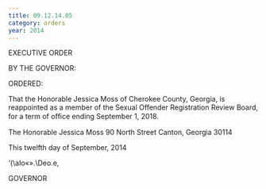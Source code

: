 ```yaml
---
title: 09.12.14.05
category: orders
year: 2014
---
```

 

EXECUTIVE ORDER

BY THE GOVERNOR:

ORDERED:

That the Honorable Jessica Moss of Cherokee County, Georgia, is
reappointed as a member of the Sexual Offender Registration
Review Board, for a term of ofﬁce ending September 1, 2018.

The Honorable Jessica Moss
90 North Street
Canton, Georgia 30114

This twelfth day of September, 2014

‘(\aIo«».\Deo.e,

GOVERNOR

